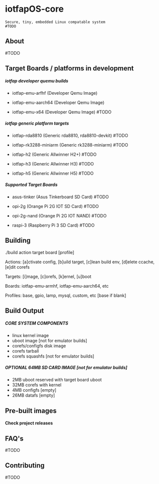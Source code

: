 # iotfapOS-core

    Secure, tiny, embedded Linux compatable system
    #TODO

## About

#TODO

## Target Boards / platforms in development

##### iotfap developer quemu builds

* iotfap-emu-arfhf (Developer Qemu Image)

* iotfap-emu-aarch64 (Developer Qemu Image)

* iotfap-emu-x64 (Developer Qemu Image) #TODO

##### iotfap generic platform targets

* iotfap-rda8810 (Generic rda8810, rda8810-devkit) #TODO

* iotfap-rk3288-miniarm (Generic rk3288-miniarm) #TODO

* iotfap-h2 (Generic Allwinner H2+) #TODO

* iotfap-h3 (Generic Allwinner H3) #TODO

* iotfap-h5 (Generic Allwinner H5) #TODO

##### Supported Target Boards

* asus-tinker (Asus Tinkerboard SD Card) #TODO

* opi-2g (Orange Pi 2G IOT SD Card) #TODO

* opi-2g-nand (Orange Pi 2G IOT NAND) #TODO

* raspi-3 (Raspberry Pi 3 SD Card) #TODO

## Building

./build action target board [profile]

Actions: [a]ctivate config, [b]uild target, [c]lean build env, [d]elete ccache, [e]dit corefs

Targets: [i]mage, [c]orefs, [k]ernel, [u]boot

Boards: iotfap-emu-armhf, iotfap-emu-aarch64, etc

Profiles: base, gpio, lamp, mysql, custom, etc [base if blank]

## Build Output

##### CORE SYSTEM COMPONENTS
* linux kernel image
* uboot image [not for emulator builds]
* corefs/configfs disk image
* corefs tarball
* corefs squashfs [not for emulator builds]

##### OPTIONAL 64MB SD CARD IMAGE [not for emulator builds]
* 2MB uboot reserved with target board uboot
* 32MB corefs with kernel
* 4MB configfs [empty]
* 26MB datafs [empty]

## Pre-built images

#### Check project releases

## FAQ's
#TODO

## Contributing
#TODO
